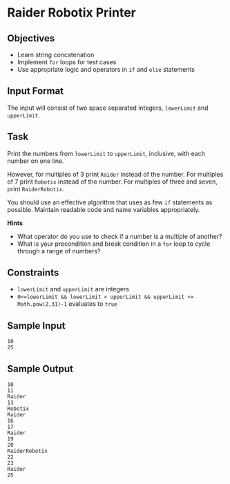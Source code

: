 # Raider Robotix Printer

## Objectives

* Learn string concatenation
* Implement `for` loops for test cases
* Use appropriate logic and operators in `if` and `else` statements

## Input Format

The input will consist of two space separated integers, `lowerLimit` and `upperLimit`.

## Task

Print the numbers from `lowerLimit` to `upperLimit`, inclusive, with each number on one line.

However, for multiples of 3 print `Raider` instead of the number. For multiples of 7 print `Robotix` instead of the number. For multiples of three and seven, print `RaiderRobotix`.

You should use an effective algorithm that uses as few `if` statements as possible. Maintain readable code and name variables appropriately.

**Hints**

* What operator do you use to check if a number is a multiple of another?
* What is your precondition and break condition in a `for` loop to cycle through a range of numbers?

## Constraints
 * `lowerLimit` and `upperLimit` are integers
 * `0<=lowerLimit && lowerLimit < upperLimit && upperLimit <= Math.pow(2,31)-1` evaluates to `true`

## Sample Input

    10
    25

## Sample Output

    10
    11
    Raider
    13
    Robotix
    Raider
    16
    17
    Raider
    19
    20
    RaiderRobotix
    22
    23
    Raider
    25


